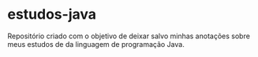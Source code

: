 # estudos-java
Repositório criado com o objetivo de deixar salvo minhas anotações sobre meus estudos de da linguagem de programação Java.
